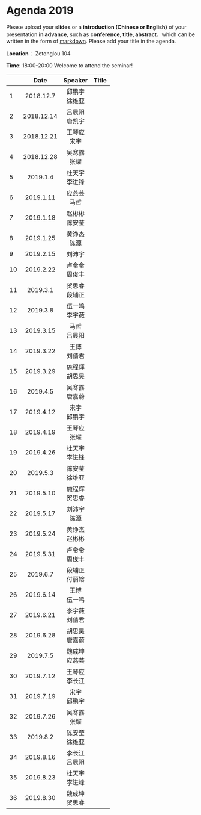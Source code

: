 # Agenda 2019
Please upload your **slides** or a **introduction (Chinese or English)** of your presentation **in advance**,
such as **conference, title, abstract**，which can be written in the form of [markdown](http://sspai.com/25137). Please add your title in the agenda.

**Location**： Zetonglou 104

**Time**: 18:00-20:00  Welcome to attend the seminar!

||Date|Speaker|Title|
|---|:---:|:---:|:---:|
|1|2018.12.7|邱鹏宇 <br>徐维亚|
|2|2018.12.14|吕晨阳<br>唐凯宇|
|3|2018.12.21|王琴应<br>宋宇|
|4|2018.12.28|吴寒露<br>张耀 |
|5|2019.1.4|杜天宇<br>李进锋|
|6|2019.1.11|应燕芸<br> 马哲|
|7|2019.1.18|赵彬彬<br>陈安莹|
|8|2019.1.25|黄诤杰<br>陈源|
|9|2019.2.15|刘沛宇<br>|
|10|2019.2.22|卢令令 <br>周俊丰|
|11|2019.3.1|贺思睿<br>段辅正|
|12|2019.3.8|伍一鸣<br>李宇薇|
|13|2019.3.15|马哲<br>吕晨阳|
|14|2019.3.22|王博<br>刘倩君|
|15|2019.3.29|施程辉<br>胡思昊|
|16|2019.4.5|吴寒露<br>唐嘉蔚|
|17|2019.4.12|宋宇<br>邱鹏宇|
|18|2019.4.19|王琴应<br>张耀|
|19|2019.4.26|杜天宇<br>李进锋|
|20|2019.5.3|陈安莹<br>徐维亚|
|21|2019.5.10|施程辉<br>贺思睿|
|22|2019.5.17|刘沛宇<br>陈源|
|23|2019.5.24|黄诤杰<br>赵彬彬
|24|2019.5.31|卢令令 <br>周俊丰
|25|2019.6.7|段辅正<br>付丽嫆
|26|2019.6.14|王博<br>伍一鸣|
|27|2019.6.21|李宇薇<br>刘倩君
|28|2019.6.28|胡思昊<br>唐嘉蔚
|29|2019.7.5|魏成坤<br>应燕芸
|30|2019.7.12|王琴应<br>李长江
|31|2019.7.19|宋宇<br>邱鹏宇
|32|2019.7.26|吴寒露<br>张耀
|33|2019.8.2|陈安莹<br>徐维亚
|34|2019.8.16|李长江<br>吕晨阳
|35|2019.8.23|杜天宇<br>李进峰
|36|2019.8.30|魏成坤<br>贺思睿





